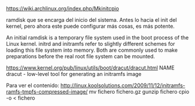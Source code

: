 https://wiki.archlinux.org/index.php/Mkinitcpio

ramdisk que se encarga del inicio del sistema. Antes lo hacia el init del kernel, pero ahora este puede configurar más cosas, es más potente.

An initial ramdisk is a temporary file system used in the boot process of the Linux kernel. initrd and initramfs refer to slightly different schemes for loading this file system into memory. Both are commonly used to make preparations before the real root file system can be mounted.


https://www.kernel.org/pub/linux/utils/boot/dracut/dracut.html
NAME
dracut - low-level tool for generating an initramfs image



Para ver el contenido:
http://linux.koolsolutions.com/2009/11/12/initramfs-ramfs-tmpfs-compressed-image/
mv fichero fichero.gz
gunzip fichero
cpio -o < fichero
